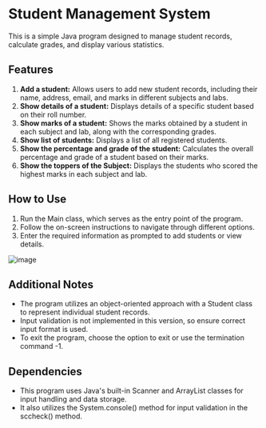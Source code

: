 # Student Management System
This is a simple Java program designed to manage student records, calculate grades, and display various statistics.

## Features
1. **Add a student:** Allows users to add new student records, including their name, address, email, and marks in different subjects and labs.
2. **Show details of a student:** Displays details of a specific student based on their roll number.
3. **Show marks of a student:** Shows the marks obtained by a student in each subject and lab, along with the corresponding grades.
4. **Show list of students:** Displays a list of all registered students.
5. **Show the percentage and grade of the student:** Calculates the overall percentage and grade of a student based on their marks.
6. **Show the toppers of the Subject:** Displays the students who scored the highest marks in each subject and lab.

## How to Use
1. Run the Main class, which serves as the entry point of the program.
2. Follow the on-screen instructions to navigate through different options.
3. Enter the required information as prompted to add students or view details.

![image](https://github.com/Himanshu3412/Student-Mannagement-System/assets/163979859/712bb944-0e5c-417c-b9c5-61c9232e8a11)

   
## Additional Notes
- The program utilizes an object-oriented approach with a Student class to represent individual student records.
- Input validation is not implemented in this version, so ensure correct input format is used.
- To exit the program, choose the option to exit or use the termination command -1.
  
## Dependencies
- This program uses Java's built-in Scanner and ArrayList classes for input handling and data storage.
- It also utilizes the System.console() method for input validation in the sccheck() method.
